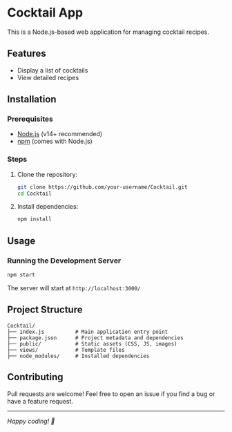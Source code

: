 # Cocktail App

This is a Node.js-based web application for managing cocktail recipes.

## Features
- Display a list of cocktails
- View detailed recipes

## Installation

### Prerequisites
- [Node.js](https://nodejs.org/) (v14+ recommended)
- [npm](https://www.npmjs.com/) (comes with Node.js)

### Steps
1. Clone the repository:
   ```sh
   git clone https://github.com/your-username/Cocktail.git
   cd Cocktail
   ```
2. Install dependencies:
   ```sh
   npm install
   ```

## Usage

### Running the Development Server
```sh
npm start
```

The server will start at `http://localhost:3000/`

## Project Structure
```
Cocktail/
├── index.js          # Main application entry point
├── package.json      # Project metadata and dependencies
├── public/           # Static assets (CSS, JS, images)
├── views/            # Template files
├── node_modules/     # Installed dependencies
```

## Contributing
Pull requests are welcome! Feel free to open an issue if you find a bug or have a feature request.

---
*Happy coding! 🍹*
